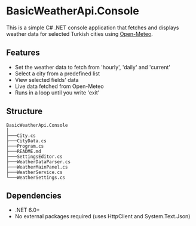 # BasicWeatherApi.Console

This is a simple C# .NET console application that fetches and displays weather data for selected Turkish cities using [Open-Meteo](https://open-meteo.com/).

## Features
- Set the weather data to fetch from 'hourly', 'daily' and 'current'
- Select a city from a predefined list
- View selected fields' data
- Live data fetched from Open-Meteo
- Runs in a loop until you write 'exit'

## Structure
```
BasicWeatherApi.Console
│   
├───City.cs
├───CityData.cs
├───Program.cs
├───README.md
├───SettingsEditor.cs
├───WeatherDataParser.cs
├───WeatherMainPanel.cs
├───WeatherService.cs
└───WeatherSettings.cs
```

## Dependencies
- .NET 6.0+
- No external packages required (uses HttpClient and System.Text.Json)